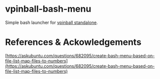 # vpinball-bash-menu
Simple bash launcher for [vpinball standalone](https://github.com/vpinball/vpinball/tree/standalone).

# References & Ackowledgements
[https://askubuntu.com/questions/682095/create-bash-menu-based-on-file-list-map-files-to-numbers](https://askubuntu.com/questions/682095/create-bash-menu-based-on-file-list-map-files-to-numbers)
